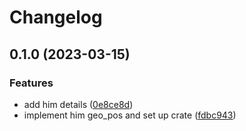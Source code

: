 # Changelog

## 0.1.0 (2023-03-15)


### Features

* add him details ([0e8ce8d](https://github.com/AdriDevelopsThings/strecken-info-rs/commit/0e8ce8d1f6df9fa760d853167b11378b25f690cc))
* implement him geo_pos and set up crate ([fdbc943](https://github.com/AdriDevelopsThings/strecken-info-rs/commit/fdbc943d0222462cf0797c8e1b5bcce3dba2b88c))
